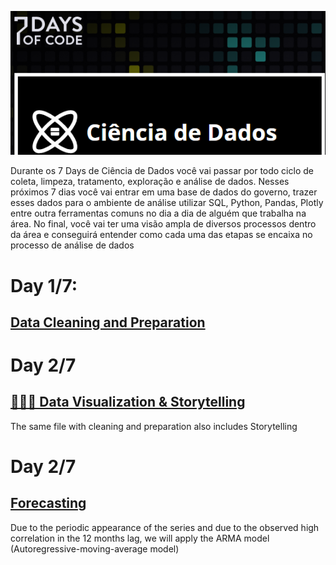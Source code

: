 ![](https://github.com/rafaeldjsm/Data_Science/blob/master/7DaysOfCode/Imagens/7dayofcode.PNG)

Durante os 7 Days de Ciência de Dados você vai passar por todo ciclo de coleta, limpeza, tratamento, exploração e análise de dados. Nesses próximos 7 dias você vai entrar em uma base de dados do governo, trazer esses dados para o ambiente de análise utilizar SQL, Python, Pandas, Plotly entre outra ferramentas comuns no dia a dia de alguém que trabalha na área. No final, você vai ter uma visão ampla de diversos processos dentro da área e conseguirá entender como cada uma das etapas se encaixa no processo de análise de dados

# Day 1/7:

## [Data Cleaning and Preparation](https://github.com/rafaeldjsm/Data_Science/blob/master/7DaysOfCode/7DaysOfCode_d1_CEAPS.ipynb)

# Day 2/7

## [👩🏽‍💻 Data Visualization & Storytelling](https://github.com/rafaeldjsm/Data_Science/blob/master/7DaysOfCode/7DaysOfCode_d1_CEAPS.ipynb)

The same file with cleaning and preparation also includes Storytelling

# Day 2/7

## [Forecasting](https://github.com/rafaeldjsm/Data_Science/blob/master/7DaysOfCode/7DaysOfCode_d3_CEAPS.ipynb)

Due to the periodic appearance of the series and due to the observed high correlation in the 12 months lag, we will apply the ARMA model (Autoregressive-moving-average model)
